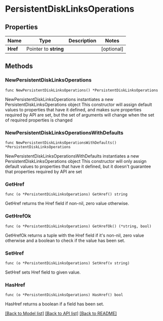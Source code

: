 # PersistentDiskLinksOperations

## Properties

Name | Type | Description | Notes
------------ | ------------- | ------------- | -------------
**Href** | Pointer to **string** |  | [optional] 

## Methods

### NewPersistentDiskLinksOperations

`func NewPersistentDiskLinksOperations() *PersistentDiskLinksOperations`

NewPersistentDiskLinksOperations instantiates a new PersistentDiskLinksOperations object
This constructor will assign default values to properties that have it defined,
and makes sure properties required by API are set, but the set of arguments
will change when the set of required properties is changed

### NewPersistentDiskLinksOperationsWithDefaults

`func NewPersistentDiskLinksOperationsWithDefaults() *PersistentDiskLinksOperations`

NewPersistentDiskLinksOperationsWithDefaults instantiates a new PersistentDiskLinksOperations object
This constructor will only assign default values to properties that have it defined,
but it doesn't guarantee that properties required by API are set

### GetHref

`func (o *PersistentDiskLinksOperations) GetHref() string`

GetHref returns the Href field if non-nil, zero value otherwise.

### GetHrefOk

`func (o *PersistentDiskLinksOperations) GetHrefOk() (*string, bool)`

GetHrefOk returns a tuple with the Href field if it's non-nil, zero value otherwise
and a boolean to check if the value has been set.

### SetHref

`func (o *PersistentDiskLinksOperations) SetHref(v string)`

SetHref sets Href field to given value.

### HasHref

`func (o *PersistentDiskLinksOperations) HasHref() bool`

HasHref returns a boolean if a field has been set.


[[Back to Model list]](../README.md#documentation-for-models) [[Back to API list]](../README.md#documentation-for-api-endpoints) [[Back to README]](../README.md)


